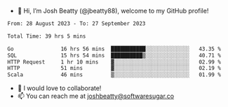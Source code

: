 - 👋 Hi, I’m Josh Beatty (@jbeatty88), welcome to my GitHub profile!

<!--START_SECTION:waka-->

```txt
From: 28 August 2023 - To: 27 September 2023

Total Time: 39 hrs 5 mins

Go               16 hrs 56 mins  ███████████░░░░░░░░░░░░░░   43.35 %
SQL              15 hrs 54 mins  ██████████▒░░░░░░░░░░░░░░   40.71 %
HTTP Request     1 hr 10 mins    ▓░░░░░░░░░░░░░░░░░░░░░░░░   02.99 %
HTTP             51 mins         ▓░░░░░░░░░░░░░░░░░░░░░░░░   02.19 %
Scala            46 mins         ▒░░░░░░░░░░░░░░░░░░░░░░░░   01.99 %
```

<!--END_SECTION:waka-->

- 💞️ I would love to collaborate!
- 📫 You can reach me at joshbeatty@softwaresugar.co

<!---
jbeatty88/jbeatty88 is a ✨ special ✨ repository because its `README.md` (this file) appears on your GitHub profile.
You can click the Preview link to take a look at your changes.
--->
